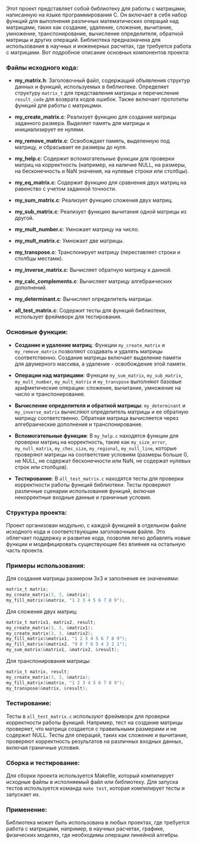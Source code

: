 Этот проект представляет собой библиотеку для работы с матрицами, написанную на языке программирования C. Он включает в себя набор функций для выполнения различных математических операций над матрицами, таких как создание, удаление, сложение, вычитание, умножение, транспонирование, вычисление определителя, обратной матрицы и других операций. Библиотека предназначена для использования в научных и инженерных расчетах, где требуется работа с матрицами. Вот подробное описание основных компонентов проекта:

### Файлы исходного кода:

- **my_matrix.h**: Заголовочный файл, содержащий объявления структур данных и функций, используемых в библиотеке. Определяет структуру `matrix_t` для представления матрицы и перечисление `result_code` для возврата кодов ошибок. Также включает прототипы функций для работы с матрицами.

- **my_create_matrix.c**: Реализует функцию для создания матрицы заданного размера. Выделяет память для матрицы и инициализирует ее нулями.

- **my_remove_matrix.c**: Освобождает память, выделенную под матрицу, и сбрасывает ее размеры до нуля.

- **my_help.c**: Содержит вспомогательные функции для проверки матриц на корректность (например, на наличие NULL, на размеры, на бесконечность и NaN значения, на нулевые строки или столбцы).

- **my_eq_matrix.c**: Содержит функцию для сравнения двух матриц на равенство с учетом заданной точности.

- **my_sum_matrix.c**: Реализует функцию сложения двух матриц.

- **my_sub_matrix.c**: Реализует функцию вычитания одной матрицы из другой.

- **my_mult_number.c**: Умножает матрицу на число.

- **my_mult_matrix.c**: Умножает две матрицы.

- **my_transpose.c**: Транспонирует матрицу (переставляет строки и столбцы местами).

- **my_inverse_matrix.c**: Вычисляет обратную матрицу к данной.

- **my_calc_complements.c**: Вычисляет матрицу алгебраических дополнений.

- **my_determinant.c**: Вычисляет определитель матрицы.

- **all_test_matrix.c**: Содержит тесты для функций библиотеки, использует фреймворк для тестирования.

### Основные функции:

- **Создание и удаление матриц**: Функции `my_create_matrix` и `my_remove_matrix` позволяют создавать и удалять матрицы соответственно. Создание матрицы включает выделение памяти для двумерного массива, а удаление - освобождение этой памяти.

- **Операции над матрицами**: Функции `my_sum_matrix`, `my_sub_matrix`, `my_mult_number`, `my_mult_matrix` и `my_transpose` выполняют базовые арифметические операции: сложение, вычитание, умножение на число и транспонирование.

- **Вычисление определителя и обратной матрицы**: `my_determinant` и `my_inverse_matrix` вычисляют определитель матрицы и ее обратную матрицу соответственно. Обратная матрица вычисляется через алгебраические дополнения и транспонирование.

- **Вспомогательные функции**: В `my_help.c` находятся функции для проверки матриц на корректность, такие как `my_size_error`, `my_null_matrix`, `my_chec_size`, `my_regional`, `my_null_line`, которые проверяют матрицы на соответствие условиям (размеры больше 0, не NULL, не содержат бесконечности или NaN, не содержат нулевых строк или столбцов).

- **Тестирование**: В `all_test_matrix.c` находятся тесты для проверки корректности работы функций библиотеки. Тесты проверяют различные сценарии использования функций, включая некорректные входные данные и граничные условия.

### Структура проекта:

Проект организован модульно, с каждой функцией в отдельном файле исходного кода и соответствующим заголовочным файле. Это облегчает поддержку и развитие кода, позволяя легко добавлять новые функции и модифицировать существующие без влияния на остальную часть проекта.

### Примеры использования:

Для создания матрицы размером 3x3 и заполнения ее значениями:
```c
matrix_t matrix;
my_create_matrix(3, 3, &matrix);
my_fill_matrix(&matrix, "1 2 3 4 5 6 7 8 9");
```

Для сложения двух матриц:
```c
matrix_t matrix1, matrix2, result;
my_create_matrix(3, 3, &matrix1);
my_create_matrix(3, 3, &matrix2);
my_fill_matrix(&matrix1, "1 2 3 4 5 6 7 8 9");
my_fill_matrix(&matrix2, "9 8 7 6 5 4 3 2 1");
my_sum_matrix(&matrix1, &matrix2, &result);
```

Для транспонирования матрицы:
```c
matrix_t matrix, result;
my_create_matrix(3, 3, &matrix);
my_fill_matrix(&matrix, "1 2 3 4 5 6 7 8 9");
my_transpose(&matrix, &result);
```

### Тестирование:

Тесты в `all_test_matrix.c` используют фреймворк для проверки корректности работы функций. Например, тест на создание матрицы проверяет, что матрица создается с правильными размерами и не содержит NULL. Тесты для операций, таких как сложение и вычитание, проверяют корректность результатов на различных входных данных, включая граничные условия.

### Сборка и тестирование:

Для сборки проекта используется Makefile, который компилирует исходные файлы в исполняемый файл или библиотеку. Для запуска тестов используется команда `make test`, которая компилирует тесты и запускает их.

### Применение:

Библиотека может быть использована в любых проектах, где требуется работа с матрицами, например, в научных расчетах, графике, физических моделях, где необходимы операции линейной алгебры.
